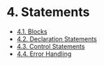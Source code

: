 <!-- This file is generated automatically by infrastructure scripts. Please don't edit by hand. -->

# 4. Statements

-   [4.1. Blocks](./01-blocks.md)
-   [4.2. Declaration Statements](./02-declaration-statements.md)
-   [4.3. Control Statements](./03-control-statements.md)
-   [4.4. Error Handling](./04-error-handling.md)
